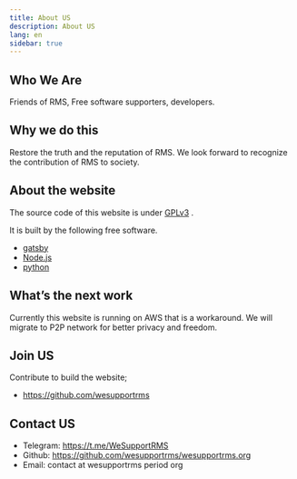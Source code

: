 ```yaml
---
title: About US
description: About US
lang: en
sidebar: true
---
```


## Who We Are

Friends of RMS, Free software supporters, developers.



## Why we do this

Restore the truth and  the reputation of RMS. We look forward to recognize the contribution of RMS to society.



## About the website

The source code of this website is under [GPLv3](https://www.gnu.org/licenses/gpl-3.0.html) .

It is built by the following free software.

* [gatsby](https://github.com/gatsbyjs)
* [Node.js](https://nodejs.org/)
* [python](https://www.python.org/)



## What’s the next work

Currently this website is running on AWS that is a workaround. We will migrate to P2P network for better privacy and freedom. 



## Join US

Contribute to build the website;

- https://github.com/wesupportrms



## Contact US
- Telegram: https://t.me/WeSupportRMS
- Github: https://github.com/wesupportrms/wesupportrms.org
- Email: contact at wesupportrms period org

